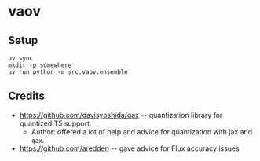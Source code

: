# vaov

## Setup
```
uv sync
mkdir -p somewhere
uv run python -m src.vaov.ensemble
```

## Credits
 * https://github.com/davisyoshida/qax -- quantization library for quantized T5 support.
    * Author: offered a lot of help and advice for quantization with jax and `qax`.
 * https://github.com/aredden -- gave advice for Flux accuracy issues